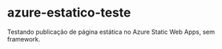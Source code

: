 # azure-estatico-teste
Testando publicação de página estática no Azure Static Web Apps, sem framework.
